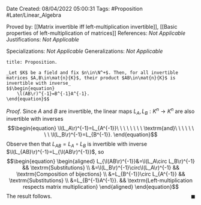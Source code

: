 <div class="topSpace"></div>

Date Created: 08/04/2022 05:00:31
Tags: #Proposition #Later/Linear_Algebra

Proved by: [[Matrix invertible iff left-multiplication invertible]], [[Basic properties of left-multiplication of matrices]]
References: _Not Applicable_
Justifications: _Not Applicable_

Specializations: _Not Applicable_
Generalizations: _Not Applicable_

``` ad-Proposition
title: Proposition.

_Let $K$ be a field and fix $n\in\N^+$. Then, for all invertible matrices $A,B\in\mat{n}{K}$, their product $AB\in\mat{n}{K}$ is invertible with inverse_
$$\begin{equation}
    \l(AB\r)^{-1}=B^{-1}A^{-1}.
\end{equation}$$

```

_Proof_. Since $A$ and $B$ are invertible, the linear maps $L_A,L_B:K^n\to K^n$ are also invertible with inverses
$$\begin{equation}
    \l(L_A\r)^{-1}=L_{A^{-1}}\ \ \ \ \ \ \ \ \textrm{and}\ \ \ \ \ \ \ \ \l(L_B\r)^{-1}=L_{B^{-1}}.
\end{equation}$$
Observe then that $L_{AB}=L_A\circ L_B$ is invertible with inverse $\l(L_{AB}\r)^{-1}=L_{\l(AB\r)^{-1}}$, so
$$\begin{equation}
    \begin{aligned}
        L_{\l(AB\r)^{-1}}&=\l(L_A\circ L_B\r)^{-1} && \textrm{Substitutions} \\
        &=\l(L_B\r)^{-1}\circ\l(L_A\r)^{-1} && \textrm{Composition of bijections} \\
        &=L_{B^{-1}}\circ L_{A^{-1}} && \textrm{Substitutions} \\
        &=L_{B^{-1}A^{-1}}. && \textrm{Left-multiplication respects matrix multiplication}
    \end{aligned}
\end{equation}$$
The result follows.<span style="float:right;">$\blacksquare$</span>
